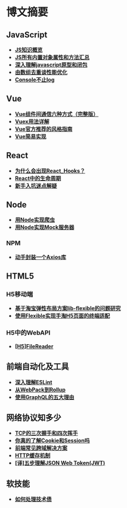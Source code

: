 # 博文摘要

## JavaScript

- **[JS知识概览](./JavaScript相关/JS知识概览)**
- **[JS所有内置对象属性和方法汇总](./JavaScript相关/JS所有内置对象属性和方法汇总)**
- **[深入理解javascript原型和闭包](./JavaScript相关/深入理解javascript原型和闭包)**
- **[由数组去重谈性能优化](./JavaScript相关/由数组去重谈性能优化)**
- **[Console不止log](./JavaScript相关/Console不止log)**

## Vue

- **[Vue组件间通信六种方式（完整版）](./Vue相关/Vue组件间通信六种方式（完整版）)**
- **[Vuex用法详解](./Vue相关/Vuex用法详解)**
- **[Vue官方推荐的风格指南](./Vue相关/Vue官方推荐的风格指南)**
- **[Vue简易实现](./Vue相关/Vue简易实现)**

## React
- **[为什么会出现React_Hooks？](./React相关/为什么会出现React_Hooks？)**
- **[React中的生命周期](./React相关/React中的生命周期)**
- **[新手入坑迷点解疑](./React相关/新手入坑迷点解疑)**

## Node
- **[用Node实现爬虫](./Node相关/用Node实现爬虫)**
- **[用Node实现Mock服务器](./docs/blog/Node相关/用Node实现Mock服务器)**

### NPM
- **[动手封装一个Axios库](./NPM相关/动手封装一个Axios库)**

## HTML5

### H5移动端

- **[基于淘宝弹性布局方案lib-flexible的问题研究](./HTML5相关/H5移动端/基于淘宝弹性布局方案lib-flexible的问题研究)**
- **[使用Flexible实现手淘H5页面的终端适配](./HTML5相关/H5移动端/使用Flexible实现手淘H5页面的终端适配)**

### H5中的WebAPI

- **[[H5]FileReader](./HTML5相关/H5中的WebAPI/[H5]FileReader)**

## 前端自动化及工具

- **[深入理解ESLint](./前端自动化/深入理解ESLint)**
- **[从WebPack到Rollup](./前端自动化/从WebPack到Rollup)**
- **[使用GraphQL的五大理由](./前端自动化及工具/使用GraphQL的五大理由)**

## 网络协议知多少

- **[TCP的三次握手和四次挥手](./网络相关/TCP的三次握手和四次挥手)**
- **[你真的了解Cookie和Session吗](./网络相关/你真的了解Cookie和Session吗)**
- **[前端常见跨域解决方案](./网络相关/前端常见跨域解决方案)**
- **[HTTP缓存机制](./网络相关/HTTP缓存机制)**
- **[[译]五步理解JSON Web Token(JWT)](./网络相关/[译]五步理解JSONWebToken（JWT）)**

## 软技能

- **[如何处理技术债](./软技能/如何处理技术债)**